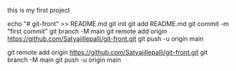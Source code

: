 this is  my first project 

echo "# git-front" >> README.md
git init
git add README.md
git commit -m "first commit"
git branch -M main
git remote add origin https://github.com/Satyajillepalli/git-front.git
git push -u origin main




git remote add origin https://github.com/Satyajillepalli/git-front.git
git branch -M main
git push -u origin main
